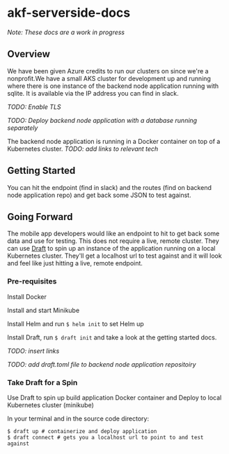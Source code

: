 # akf-serverside-docs

_Note: These docs are a work in progress_

## Overview
We have been given Azure credits to run our clusters on since we're a nonprofit.We have a small AKS cluster for development up and running where there is one instance of the backend node application running with sqlite. It is available via the IP address you can find in slack.

_TODO: Enable TLS_

_TODO: Deploy backend node application with a database running separately_

The backend node application is running in a Docker container on top of a Kubernetes cluster.
_TODO: add links to relevant tech_

## Getting Started
You can hit the endpoint (find in slack) and the routes (find on backend node application repo) and get back some JSON to test against.

## Going Forward
The mobile app developers would like an endpoint to hit to get back some data and use for testing. This does not require a live, remote cluster. They can use [Draft](https://github.com/Azure/draft) to spin up an instance of the application running on a local Kubernetes cluster. They'll get a localhost url to test against and it will look and feel like just hitting a live, remote endpoint.

### Pre-requisites
Install Docker

Install and start Minikube

Install Helm and run `$ helm init` to set Helm up

Install Draft, run `$ draft init` and take a look at the getting started docs.

_TODO: insert links_

_TODO: add draft.toml file to backend node application repositoiry_

### Take Draft for a Spin
Use Draft to spin up build application Docker container and Deploy to local Kubernetes cluster (minikube)

In your terminal and in the source code directory:
```console
$ draft up # containerize and deploy application
$ draft connect # gets you a localhost url to point to and test against
```
